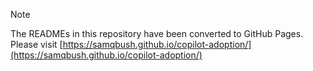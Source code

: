 > [!NOTE]
> The READMEs in this repository have been converted to GitHub Pages.  Please visit [https://samqbush.github.io/copilot-adoption/](https://samqbush.github.io/copilot-adoption/)
